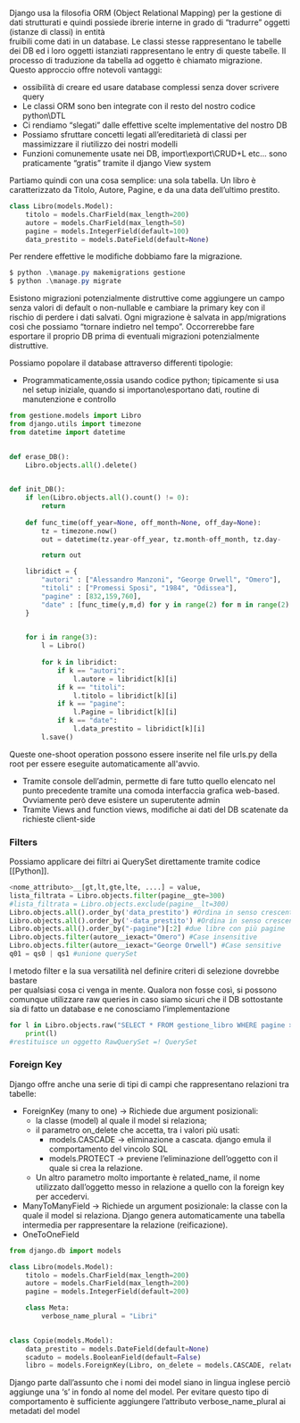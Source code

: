 Django usa la filosofia ORM (Object Relational Mapping) per la gestione di dati strutturati e quindi possiede ibrerie interne in grado di “tradurre” oggetti (istanze di classi) in entità  
fruibili come dati in un database. Le classi stesse rappresentano le tabelle dei DB ed i loro oggetti istanziati rappresentano le entry di queste tabelle. Il processo di traduzione da tabella ad oggetto è chiamato migrazione. Questo approccio offre notevoli vantaggi:
- ossibilità di creare ed usare database complessi senza dover scrivere query  
- Le classi ORM sono ben integrate con il resto del nostro codice python\DTL  
- Ci rendiamo “slegati” dalle effettive scelte implementative del nostro DB  
- Possiamo sfruttare concetti legati all’ereditarietà di classi per massimizzare il riutilizzo dei nostri modelli
- Funzioni comunemente usate nei DB, import\export\CRUD+L etc... sono praticamente “gratis” tramite il django View system

Partiamo quindi con una cosa semplice: una sola tabella. Un libro è caratterizzato da Titolo, Autore, Pagine, e da una data dell’ultimo prestito.
```python
class Libro(models.Model):  
	titolo = models.CharField(max_length=200)  
	autore = models.CharField(max_length=50)  
	pagine = models.IntegerField(default=100)  
	data_prestito = models.DateField(default=None)
```

Per rendere effettive le modifiche dobbiamo fare la migrazione.
```powershell
$ python .\manage.py makemigrations gestione
$ python .\manage.py migrate
```
Esistono migrazioni potenzialmente distruttive come aggiungere un campo senza valori di default o non-nullable e cambiare la primary key con il rischio di perdere i dati salvati. Ogni migrazione è salvata in  app/migrations così che possiamo “tornare indietro nel tempo”. Occorrerebbe fare esportare il proprio DB prima di eventuali migrazioni potenzialmente distruttive. 

Possiamo popolare il database attraverso differenti tipologie:
- Programmaticamente,ossia usando codice python; tipicamente si usa nel setup iniziale, quando si importano\esportano dati, routine di manutenzione e controllo
```python
from gestione.models import Libro
from django.utils import timezone
from datetime import datetime

  
def erase_DB():
	Libro.objects.all().delete()

  
def init_DB():
	if len(Libro.objects.all().count() != 0):
		return
	
	def func_time(off_year=None, off_month=None, off_day=None):
		tz = timezone.now()
		out = datetime(tz.year-off_year, tz.month-off_month, tz.day-           off_day,tz.hour, tz.minute,tz.second)

		return out

	libridict = {
		"autori" : ["Alessandro Manzoni", "George Orwell", "Omero"],
		"titoli" : ["Promessi Sposi", "1984", "Odissea"],
		"pagine" : [832,159,760],
		"date" : [func_time(y,m,d) for y in range(2) for m in range(2) for d in range(2)]
	}

  
	for i in range(3):
		l = Libro()
	
		for k in libridict:
			if k == "autori":
				l.autore = libridict[k][i]
			if k == "titoli":
				l.titolo = libridict[k][i]
			if k == "pagine":
				l.Pagine = libridict[k][i]
			if k == "date":
				l.data_prestito = libridict[k][i]
		l.save()
```
Queste one-shoot operation possono essere inserite nel file urls.py della root per essere eseguite automaticamente all'avvio.
- Tramite console dell’admin, permette di fare tutto quello elencato nel punto precedente tramite una comoda interfaccia grafica web-based. Ovviamente però deve esistere un superutente admin
- Tramite Views and function views, modifiche ai dati del DB scatenate da richieste client-side


### Filters
Possiamo applicare dei filtri ai QuerySet direttamente tramite codice [[Python]].
```python
<nome_attributo>__[gt,lt,gte,lte, ....] = value,
lista_filtrata = Libro.objects.filter(pagine__gte=300)  
#lista_filtrata = Libro.objects.exclude(pagine__lt=300)
Libro.objects.all().order_by('data_prestito') #Ordina in senso crescente
Libro.objects.all().order_by('-data_prestito') #Ordina in senso crescente
Libro.objects.all().order_by("-pagine")[:2] #due libre con più pagine
Libro.objects.filter(autore__iexact="Omero") #Case insensitive  
Libro.objects.filter(autore__iexact="George Orwell") #Case sensitive
q01 = qs0 | qs1 #unione querySet
```

l metodo filter e la sua versatilità nel definire criteri di selezione dovrebbe bastare  
per qualsiasi cosa ci venga in mente. Qualora non fosse così, si possono comunque utilizzare raw queries in caso siamo sicuri che il DB sottostante sia di fatto un database e ne conosciamo l’implementazione

```python
for l in Libro.objects.raw("SELECT * FROM gestione_libro WHERE pagine >= %s", [MATTONE_THRESHOLD]):  
	print(l)
#restituisce un oggetto RawQuerySet =! QuerySet
```


### Foreign Key
Django offre anche una serie di tipi di campi che rappresentano relazioni tra tabelle:  
- ForeignKey  (many to one) -> Richiede due argument posizionali:  
	- la classe (model) al quale il model si relaziona;  
	- il parametro on_delete che accetta, tra i valori più usati:  
		-  models.CASCADE → eliminazione a cascata. django emula il comportamento del vincolo SQL    
		- models.PROTECT → previene l’eliminazione dell’oggetto con il quale si crea la relazione.
	- Un altro parametro molto importante è related_name, il nome utilizzato dall’oggetto messo in relazione a quello con la foreign key per accedervi.
- ManyToManyField  -> Richiede un argument posizionale: la classe con la quale il model si relaziona.  Django genera automaticamente una tabella intermedia per rappresentare la relazione (reificazione).
- OneToOneField 
```python
from django.db import models

class Libro(models.Model):
	titolo = models.CharField(max_length=200)
	autore = models.CharField(max_length=200)
	pagine = models.IntegerField(default=200)  

	class Meta:
		verbose_name_plural = "Libri"

  
class Copie(models.Model):
	data_prestito = models.DateField(default=None)
	scaduto = models.BooleanField(default=False)
	libro = models.ForeignKey(Libro, on_delete = models.CASCADE, related_name= "copie")
```

Django parte dall’assunto che i nomi dei model siano in lingua inglese perciò aggiunge una ‘s’ in fondo al nome del model. Per evitare questo tipo di comportamento è sufficiente aggiungere  l’attributo verbose_name_plural ai  metadati del model